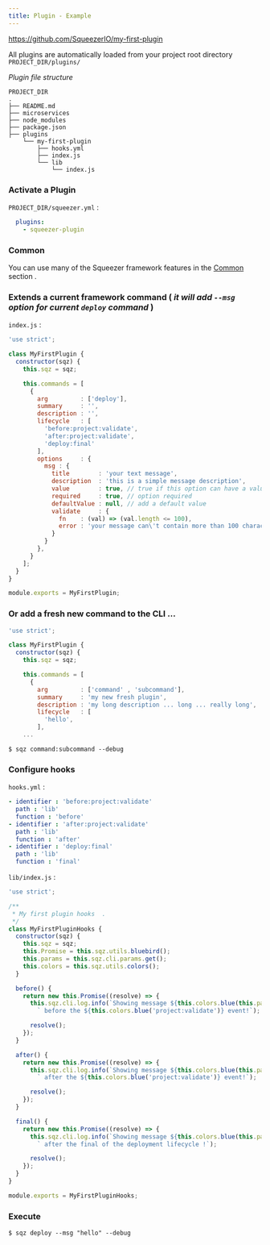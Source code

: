 ```yaml
---
title: Plugin - Example
---
```


https://github.com/SqueezerIO/my-first-plugin

All plugins are automatically loaded from your project root directory `PROJECT_DIR/plugins/`

*Plugin file structure*

```
PROJECT_DIR
.
├── README.md
├── microservices
├── node_modules
├── package.json
├── plugins
    └── my-first-plugin
        ├── hooks.yml
        ├── index.js
        └── lib
            └── index.js
```

### Activate a Plugin

`PROJECT_DIR/squeezer.yml` :

```yaml
  plugins:
    - squeezer-plugin
```

### Common

You can use many of the Squeezer framework features in the [Common](common.md) section .

### Extends a current framework command ( *it will add `--msg` option for current `deploy` command* )

 
`index.js` :
 
```javascript
'use strict';

class MyFirstPlugin {
  constructor(sqz) {
    this.sqz = sqz;

    this.commands = [
      {
        arg         : ['deploy'],
        summary     : '',
        description : '',
        lifecycle   : [
          'before:project:validate',
          'after:project:validate',
          'deploy:final'
        ],
        options     : {
          msg : {
            title        : 'your text message',
            description  : 'this is a simple message description',
            value        : true, // true if this option can have a value
            required     : true, // option required
            defaultValue : null, // add a default value
            validate     : {
              fn    : (val) => (val.length <= 100),
              error : 'your message can\'t contain more than 100 characters'
            }
          }
        },
      }
    ];
  }
}

module.exports = MyFirstPlugin;
``` 

### Or add a fresh new command to the CLI ...

```javascript
'use strict';

class MyFirstPlugin {
  constructor(sqz) {
    this.sqz = sqz;

    this.commands = [
      {
        arg         : ['command' , 'subcommand'],
        summary     : 'my new fresh plugin',
        description : 'my long description ... long ... really long',
        lifecycle   : [
          'hello',
        ],
    ...   
```

```
$ sqz command:subcommand --debug
```

### Configure hooks

`hooks.yml` :

```yaml
- identifier : 'before:project:validate'
  path : 'lib'
  function : 'before'
- identifier : 'after:project:validate'
  path : 'lib'
  function : 'after'
- identifier : 'deploy:final'
  path : 'lib'
  function : 'final'
```

`lib/index.js` :

```javascript
'use strict';

/**
 * My first plugin hooks  .
 */
class MyFirstPluginHooks {
  constructor(sqz) {
    this.sqz = sqz;
    this.Promise = this.sqz.utils.bluebird();
    this.params = this.sqz.cli.params.get();
    this.colors = this.sqz.utils.colors();
  }

  before() {
    return new this.Promise((resolve) => {
      this.sqz.cli.log.info(`Showing message ${this.colors.blue(this.params.options.msg[0])}` +
        ` before the ${this.colors.blue('project:validate')} event!`);

      resolve();
    });
  }

  after() {
    return new this.Promise((resolve) => {
      this.sqz.cli.log.info(`Showing message ${this.colors.blue(this.params.options.msg[0])}` +
        ` after the ${this.colors.blue('project:validate')} event!`);

      resolve();
    });
  }

  final() {
    return new this.Promise((resolve) => {
      this.sqz.cli.log.info(`Showing message ${this.colors.blue(this.params.options.msg[0])}` +
        ` after the final of the deployment lifecycle !`);

      resolve();
    });
  }
}

module.exports = MyFirstPluginHooks;
```

### Execute

```
$ sqz deploy --msg "hello" --debug
```
